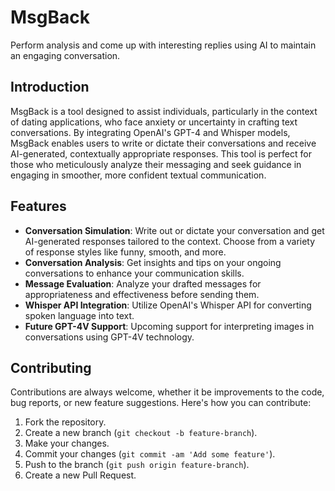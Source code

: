 # MsgBack

Perform analysis and come up with interesting replies using AI to maintain an engaging conversation.

## Introduction
MsgBack is a tool designed to assist individuals, particularly in the context of dating applications, who face anxiety or uncertainty in crafting text conversations. By integrating OpenAI's GPT-4 and Whisper models, MsgBack enables users to write or dictate their conversations and receive AI-generated, contextually appropriate responses. This tool is perfect for those who meticulously analyze their messaging and seek guidance in engaging in smoother, more confident textual communication.

## Features
- **Conversation Simulation**: Write out or dictate your conversation and get AI-generated responses tailored to the context. Choose from a variety of response styles like funny, smooth, and more.
- **Conversation Analysis**: Get insights and tips on your ongoing conversations to enhance your communication skills.
- **Message Evaluation**: Analyze your drafted messages for appropriateness and effectiveness before sending them.
- **Whisper API Integration**: Utilize OpenAI's Whisper API for converting spoken language into text.
- **Future GPT-4V Support**: Upcoming support for interpreting images in conversations using GPT-4V technology.

## Contributing
Contributions are always welcome, whether it be improvements to the code, bug reports, or new feature suggestions. Here's how you can contribute:

1. Fork the repository.
2. Create a new branch (`git checkout -b feature-branch`).
3. Make your changes.
4. Commit your changes (`git commit -am 'Add some feature'`).
5. Push to the branch (`git push origin feature-branch`).
6. Create a new Pull Request.
